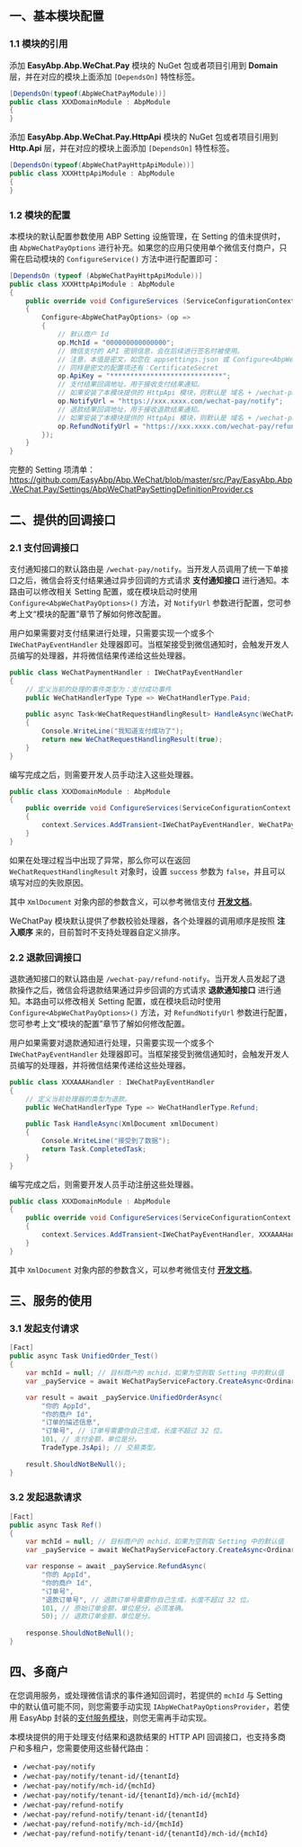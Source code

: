 ## 一、基本模块配置

### 1.1 模块的引用

添加 **EasyAbp.Abp.WeChat.Pay** 模块的 NuGet 包或者项目引用到 **Domain** 层，并在对应的模块上面添加 `[DependsOn]` 特性标签。

```csharp
[DependsOn(typeof(AbpWeChatPayModule))]
public class XXXDomainModule : AbpModule
{
}
```

添加 **EasyAbp.Abp.WeChat.Pay.HttpApi** 模块的 NuGet 包或者项目引用到 **Http.Api** 层，并在对应的模块上面添加 `[DependsOn]` 特性标签。

```csharp
[DependsOn(typeof(AbpWeChatPayHttpApiModule))]
public class XXXHttpApiModule : AbpModule
{
}
```

### 1.2 模块的配置

本模块的默认配置参数使用 ABP Setting 设施管理，在 Setting 的值未提供时，由 `AbpWeChatPayOptions` 进行补充。如果您的应用只使用单个微信支付商户，只需在启动模块的 `ConfigureService()` 方法中进行配置即可：

```csharp
[DependsOn (typeof (AbpWeChatPayHttpApiModule))]
public class XXXHttpApiModule : AbpModule 
{
    public override void ConfigureServices (ServiceConfigurationContext context) 
    {
        Configure<AbpWeChatPayOptions> (op => 
        {
            // 默认商户 Id
            op.MchId = "000000000000000";
            // 微信支付的 API 密钥信息，会在后续进行签名时被使用。
            // 注意，本值是密文，如您在 appsettings.json 或 Configure<AbpWeChatPayOptions> 中设置本值，须自行根据加密后填入，参考：https://docs.abp.io/en/abp/latest/String-Encryption
            // 同样是密文的配置项还有：CertificateSecret
            op.ApiKey = "****************************";
            // 支付结果回调地址，用于接收支付结果通知。
            // 如果安装了本模块提供的 HttpApi 模块，则默认是 域名 + /wechat-pay/notify 路由。
            op.NotifyUrl = "https://xxx.xxxx.com/wechat-pay/notify";
            // 退款结果回调地址，用于接收退款结果通知。
            // 如果安装了本模块提供的 HttpApi 模块，则默认是 域名 + /wechat-pay/refund-notify 路由。
            op.RefundNotifyUrl = "https://xxx.xxxx.com/wechat-pay/refund-notify";
        });
    }
}
```

完整的 Setting 项清单：https://github.com/EasyAbp/Abp.WeChat/blob/master/src/Pay/EasyAbp.Abp.WeChat.Pay/Settings/AbpWeChatPaySettingDefinitionProvider.cs

## 二、提供的回调接口

### 2.1 支付回调接口

支付通知接口的默认路由是 `/wechat-pay/notify`。当开发人员调用了统一下单接口之后，微信会将支付结果通过异步回调的方式请求 **支付通知接口** 进行通知。本路由可以修改相关 Setting 配置，或在模块启动时使用 `Configure<AbpWeChatPayOptions>()` 方法，对 `NotifyUrl` 参数进行配置，您可参考上文“模块的配置”章节了解如何修改配置。

用户如果需要对支付结果进行处理，只需要实现一个或多个 `IWeChatPayEventHandler` 处理器即可。当框架接受到微信通知时，会触发开发人员编写的处理器，并将微信结果传递给这些处理器。

```csharp
public class WeChatPaymentHandler : IWeChatPayEventHandler
{
  	// 定义当前的处理的事件类型为：支付成功事件
    public WeChatHandlerType Type => WeChatHandlerType.Paid;
  
    public async Task<WeChatRequestHandlingResult> HandleAsync(WeChatPayEventModel model)
    {
        Console.WriteLine("我知道支付成功了");
        return new WeChatRequestHandlingResult(true);
    }
}
```

编写完成之后，则需要开发人员手动注入这些处理器。

```csharp
public class XXXDomainModule : AbpModule
{
    public override void ConfigureServices(ServiceConfigurationContext context)
    {
        context.Services.AddTransient<IWeChatPayEventHandler, WeChatPaymentHandler>();
    }
}
```

如果在处理过程当中出现了异常，那么你可以在返回 `WeChatRequestHandlingResult` 对象时，设置 `success` 参数为 `false`，并且可以填写对应的失败原因。

其中 `XmlDocument` 对象内部的参数含义，可以参考微信支付 **[开发文档](https://pay.weixin.qq.com/wiki/doc/api/jsapi.php?chapter=9_7&index=8)**。

WeChatPay 模块默认提供了参数校验处理器，各个处理器的调用顺序是按照 **注入顺序** 来的，目前暂时不支持处理器自定义排序。

### 2.2 退款回调接口

退款通知接口的默认路由是 `/wechat-pay/refund-notify`。当开发人员发起了退款操作之后，微信会将退款结果通过异步回调的方式请求 **退款通知接口** 进行通知。本路由可以修改相关 Setting 配置，或在模块启动时使用 `Configure<AbpWeChatPayOptions>()` 方法，对 `RefundNotifyUrl` 参数进行配置，您可参考上文“模块的配置”章节了解如何修改配置。

用户如果需要对退款通知进行处理，只需要实现一个或多个 `IWeChatPayEventHandler` 处理器即可。当框架接受到微信通知时，会触发开发人员编写的处理器，并将微信结果传递给这些处理器。

```csharp
public class XXXAAAHandler : IWeChatPayEventHandler
{
  	// 定义当前处理器的类型为退款。
    public WeChatHandlerType Type => WeChatHandlerType.Refund;
  
    public Task HandleAsync(XmlDocument xmlDocument)
    {
        Console.WriteLine("接受到了数据");
        return Task.CompletedTask;
    }
}
```

编写完成之后，则需要开发人员手动注册这些处理器。

```csharp
public class XXXDomainModule : AbpModule
{
    public override void ConfigureServices(ServiceConfigurationContext context)
    {
        context.Services.AddTransient<IWeChatPayEventHandler, XXXAAAHandler>();
    }
}
```

其中 `XmlDocument` 对象内部的参数含义，可以参考微信支付 **[开发文档](https://pay.weixin.qq.com/wiki/doc/api/jsapi.php?chapter=9_16&index=10)**。

## 三、服务的使用

### 3.1 发起支付请求

```csharp
[Fact]
public async Task UnifiedOrder_Test()
{
    var mchId = null; // 目标商户的 mchid，如果为空则取 Setting 中的默认值
    var _payService = await WeChatPayServiceFactory.CreateAsync<OrdinaryMerchantPayWeService>(mchId);

    var result = await _payService.UnifiedOrderAsync(
        "你的 AppId",
        "你的商户 Id",
        "订单的描述信息",
        "订单号", // 订单号需要你自己生成，长度不超过 32 位。
        101, // 支付金额，单位是分。
        TradeType.JsApi); // 交易类型。
    
    result.ShouldNotBeNull();
}
```

### 3.2 发起退款请求

```csharp
[Fact]
public async Task Ref()
{
    var mchId = null; // 目标商户的 mchid，如果为空则取 Setting 中的默认值
    var _payService = await WeChatPayServiceFactory.CreateAsync<OrdinaryMerchantPayWeService>(mchId);

    var response = await _payService.RefundAsync(
        "你的 AppId",
        "你的商户 Id",
        "订单号",
        "退款订单号", // 退款订单号需要你自己生成，长度不超过 32 位。
        101, // 原始订单金额，单位是分，必须准确。
        50); // 退款订单金额，单位是分。
    
    response.ShouldNotBeNull();
}
```

## 四、多商户

在您调用服务，或处理微信请求的事件通知回调时，若提供的 `mchId` 与 Setting 中的默认值可能不同，则您需要手动实现 `IAbpWeChatPayOptionsProvider`，若使用 EasyAbp 封装的[支付服务模块](https://github.com/EasyAbp/PaymentService)，则您无需再手动实现。

本模块提供的用于处理支付结果和退款结果的 HTTP API 回调接口，也支持多商户和多租户，您需要使用这些替代路由：
  * `/wechat-pay/notify`
  * `/wechat-pay/notify/tenant-id/{tenantId}`
  * `/wechat-pay/notify/mch-id/{mchId}`
  * `/wechat-pay/notify/tenant-id/{tenantId}/mch-id/{mchId}`
  * `/wechat-pay/refund-notify`
  * `/wechat-pay/refund-notify/tenant-id/{tenantId}`
  * `/wechat-pay/refund-notify/mch-id/{mchId}`
  * `/wechat-pay/refund-notify/tenant-id/{tenantId}/mch-id/{mchId}`